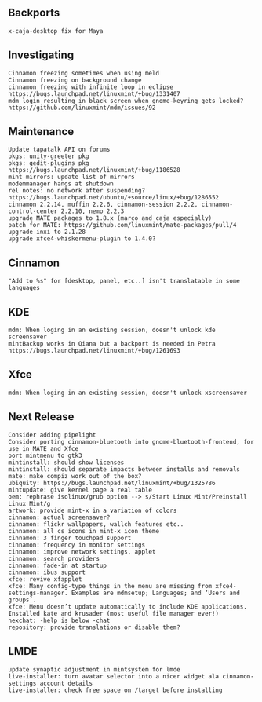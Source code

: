 
Backports
---------
	x-caja-desktop fix for Maya

Investigating
-------------
	Cinnamon freezing sometimes when using meld
	Cinnamon freezing on background change
	cinnamon freezing with infinite loop in eclipse https://bugs.launchpad.net/linuxmint/+bug/1331407
	mdm login resulting in black screen when gnome-keyring gets locked? https://github.com/linuxmint/mdm/issues/92

Maintenance
-----------
	Update tapatalk API on forums
	pkgs: unity-greeter pkg
	pkgs: gedit-plugins pkg https://bugs.launchpad.net/linuxmint/+bug/1186528
	mint-mirrors: update list of mirrors
	modemmanager hangs at shutdown
	rel notes: no network after suspending? https://bugs.launchpad.net/ubuntu/+source/linux/+bug/1286552	
	cinnamon 2.2.14, muffin 2.2.6, cinnamon-session 2.2.2, cinnamon-control-center 2.2.10, nemo 2.2.3
	upgrade MATE packages to 1.8.x (marco and caja especially)
	patch for MATE: https://github.com/linuxmint/mate-packages/pull/4
	upgrade inxi to 2.1.28
	upgrade xfce4-whiskermenu-plugin to 1.4.0?

Cinnamon
--------		
	"Add to %s" for [desktop, panel, etc..] isn't translatable in some languages

KDE
---	
	mdm: When loging in an existing session, doesn't unlock kde screensaver
	mintBackup works in Qiana but a backport is needed in Petra https://bugs.launchpad.net/linuxmint/+bug/1261693	
	
Xfce
----
	mdm: When loging in an existing session, doesn't unlock xscreensaver	



Next Release
------------
	Consider adding pipelight
	Consider porting cinnamon-bluetooth into gnome-bluetooth-frontend, for use in MATE and Xfce
	port mintmenu to gtk3
	mintinstall: should show licenses
	mintinstall: should separate impacts between installs and removals
	mate: make compiz work out of the box?
	ubiquity: https://bugs.launchpad.net/linuxmint/+bug/1325786
	mintupdate: give kernel page a real table
	oem: rephrase isolinux/grub option --> s/Start Linux Mint/Preinstall Linux Mint/g
	artwork: provide mint-x in a variation of colors
	cinnamon: actual screensaver?
	cinnamon: flickr wallpapers, wallch features etc..
	cinnamon: all cs icons in mint-x icon theme
	cinnamon: 3 finger touchpad support
	cinnamon: frequency in monitor settings
	cinnamon: improve network settings, applet
	cinnamon: search providers
	cinnamon: fade-in at startup
	cinnamon: ibus support
	xfce: revive xfapplet
	xfce: Many config-type things in the menu are missing from xfce4-settings-manager. Examples are mdmsetup; Languages; and ‘Users and groups’.
	xfce: Menu doesn’t update automatically to include KDE applications. Installed kate and krusader (most useful file manager ever!)
	hexchat: -help is below -chat
	repository: provide translations or disable them?

LMDE
----
	update synaptic adjustment in mintsystem for lmde
	live-installer: turn avatar selector into a nicer widget ala cinnamon-settings account details
	live-installer: check free space on /target before installing